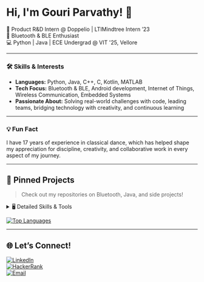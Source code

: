 # Hi, I'm Gouri Parvathy! 👋

🚀 Product R&D Intern @ Doppelio | LTIMindtree Intern ’23  
📡 Bluetooth & BLE Enthusiast  
💻 Python | Java | ECE Undergrad @ VIT '25, Vellore  

---

### 🛠️ Skills & Interests
- **Languages:** Python, Java, C++, C, Kotlin, MATLAB  
- **Tech Focus:** Bluetooth & BLE, Android development, Internet of Things, Wireless Communication, Embedded Systems  
- **Passionate About:** Solving real-world challenges with code, leading teams, bridging technology with creativity, and continuous learning  

---

### 💡 Fun Fact
I have 17 years of experience in classical dance, which has helped shape my appreciation for discipline, creativity, and collaborative work in every aspect of my journey.

---

## 📌 Pinned Projects
> Check out my repositories on Bluetooth, Java, and side projects!


<details>
  <summary>🖥️ Detailed Skills & Tools</summary>

  - **Languages:** Python, Java, C++, C, Kotlin, MATLAB  
  - **Frameworks & Tools:** Android Studio, Git, Docker, MQTT, BLE APIs  

</details>

<!-- Top Languages -->
[![Top Languages](https://github-readme-stats.vercel.app/api/top-langs/?username=your-github-username&langs_count=6&layout=compact&theme=radical)](https://github.com/GouriParvathy123)

---

## 🌐 Let’s Connect!
[![LinkedIn](https://img.shields.io/badge/LinkedIn-%230077B5.svg?style=for-the-badge&logo=linkedin&logoColor=white)](https://www.linkedin.com/in/gouri-parvathy-p-r-ece-student/)  
[![HackerRank](https://img.shields.io/badge/HackerRank-%232C8DFF.svg?style=for-the-badge&logo=hackerrank&logoColor=white)](https://www.hackerrank.com/profile/prgouriparvathy)  
[![Email](https://img.shields.io/badge/Email-D14836?style=for-the-badge&logo=gmail&logoColor=white)](mailto:prgouriparvathy@gmail.com)
